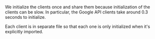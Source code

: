 We initialize the clients once and share them because initialization of the clients can be slow. In particular, the Google API clients take around 0.3 seconds to initialize.

Each client is in separate file so that each one is only initialized when it's explicitly imported.
